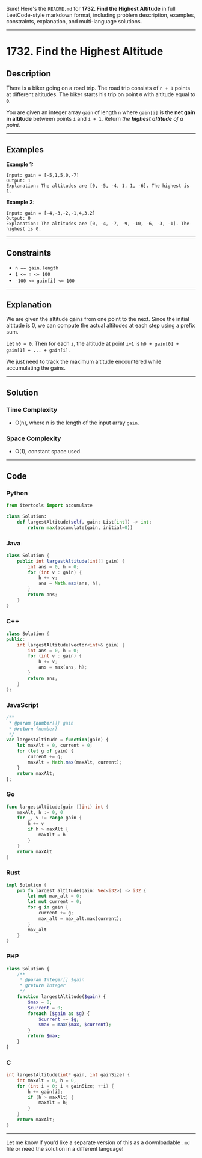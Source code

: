 Sure! Here's the `README.md` for **1732. Find the Highest Altitude** in full LeetCode-style markdown format, including problem description, examples, constraints, explanation, and multi-language solutions.

---

# 1732. Find the Highest Altitude

## Description

There is a biker going on a road trip. The road trip consists of `n + 1` points at different altitudes. The biker starts his trip on point `0` with altitude equal to `0`.

You are given an integer array `gain` of length `n` where `gain[i]` is the **net gain in altitude** between points `i` and `i + 1`. Return _the **highest altitude** of a point_.

---

## Examples

**Example 1:**

```
Input: gain = [-5,1,5,0,-7]
Output: 1
Explanation: The altitudes are [0, -5, -4, 1, 1, -6]. The highest is 1.
```

**Example 2:**

```
Input: gain = [-4,-3,-2,-1,4,3,2]
Output: 0
Explanation: The altitudes are [0, -4, -7, -9, -10, -6, -3, -1]. The highest is 0.
```

---

## Constraints

- `n == gain.length`
- `1 <= n <= 100`
- `-100 <= gain[i] <= 100`

---

## Explanation

We are given the altitude gains from one point to the next. Since the initial altitude is 0, we can compute the actual altitudes at each step using a prefix sum.

Let `h0 = 0`. Then for each `i`, the altitude at point `i+1` is `h0 + gain[0] + gain[1] + ... + gain[i]`.

We just need to track the maximum altitude encountered while accumulating the gains.

---

## Solution

### Time Complexity

- O(n), where n is the length of the input array `gain`.

### Space Complexity

- O(1), constant space used.

---

## Code

### Python

```python
from itertools import accumulate

class Solution:
    def largestAltitude(self, gain: List[int]) -> int:
        return max(accumulate(gain, initial=0))
```

### Java

```java
class Solution {
    public int largestAltitude(int[] gain) {
        int ans = 0, h = 0;
        for (int v : gain) {
            h += v;
            ans = Math.max(ans, h);
        }
        return ans;
    }
}
```

### C++

```cpp
class Solution {
public:
    int largestAltitude(vector<int>& gain) {
        int ans = 0, h = 0;
        for (int v : gain) {
            h += v;
            ans = max(ans, h);
        }
        return ans;
    }
};
```

### JavaScript

```javascript
/**
 * @param {number[]} gain
 * @return {number}
 */
var largestAltitude = function(gain) {
    let maxAlt = 0, current = 0;
    for (let g of gain) {
        current += g;
        maxAlt = Math.max(maxAlt, current);
    }
    return maxAlt;
};
```

### Go

```go
func largestAltitude(gain []int) int {
    maxAlt, h := 0, 0
    for _, v := range gain {
        h += v
        if h > maxAlt {
            maxAlt = h
        }
    }
    return maxAlt
}
```

### Rust

```rust
impl Solution {
    pub fn largest_altitude(gain: Vec<i32>) -> i32 {
        let mut max_alt = 0;
        let mut current = 0;
        for g in gain {
            current += g;
            max_alt = max_alt.max(current);
        }
        max_alt
    }
}
```

### PHP

```php
class Solution {
    /**
     * @param Integer[] $gain
     * @return Integer
     */
    function largestAltitude($gain) {
        $max = 0;
        $current = 0;
        foreach ($gain as $g) {
            $current += $g;
            $max = max($max, $current);
        }
        return $max;
    }
}
```

### C

```c
int largestAltitude(int* gain, int gainSize) {
    int maxAlt = 0, h = 0;
    for (int i = 0; i < gainSize; ++i) {
        h += gain[i];
        if (h > maxAlt) {
            maxAlt = h;
        }
    }
    return maxAlt;
}
```

---

Let me know if you'd like a separate version of this as a downloadable `.md` file or need the solution in a different language!